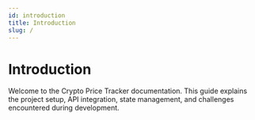 ```yaml
---
id: introduction
title: Introduction
slug: /
---
```


# Introduction

Welcome to the Crypto Price Tracker documentation. This guide explains the project setup, API integration, state management, and challenges encountered during development.
